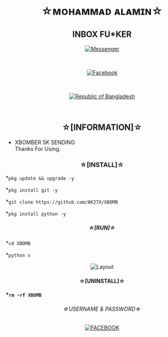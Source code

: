<h1 align="center">
☆ᴍᴏʜᴀᴍᴍᴀᴅ ᴀʟᴀᴍɪɴ☆
</h1>

<h2 align="center">
INBOX FU*KER
</h2>

<p align="center">
<a href="https://m.me/AK27X"><img title="Messenger" src="https://img.shields.io/badge/Chat-Messenger-blue?style=flat&logo=messenger"></a></p><br>
<p align="center">
<a href="https://fb.com/AK27X"><img title="Facebook" src="https://img.shields.io/badge/View-Facebook-blue?style=flat&logo=Facebook"></a></p><br>
<p align="center">
<a href="https://github.com/AK27X"><img title="Republic of Bangladesh" src="https://img.shields.io/badge/MADE%20IN-BANGLADESH-green?colorA=%23ff0000&colorB=%23017e40&style=flat"></a> 
</p><br>

<h2 align="center">☆[INFORMATION]☆</h2>

* XBOMBER 5K SENDING <br>Thanks For Using.<br></p>


<h3 align="center">☆[INSTALL]☆</h3>

*`
pkg update && upgrade -y
`

*`
pkg install git -y
`

*`
git clone https://github.com/AK27X/XBOMB
`

*`
pkg install python -y
`

<h5 align="center">☆[RUN]☆</h5>

*`
cd XBOMB
`

*`
python x
`
<p align="center">
  <img alt="Layout" src="xbomb.jpg">
</p>
<h4 align="center">☆[UNINSTALL]☆<h4>

*`
rm -rf XBOMB
`

<h6 align="center">
☆USERNAME & PASSWORD☆
</h5>
<p align="center"><a href="https://fb.com/AK27X69"><img title="FACEBOOK" src="https://img.shields.io/badge/USER%20AND-PASSWORD-green?colorA=%23ff0000&colorB=%23017e40&style=flat"></a>
